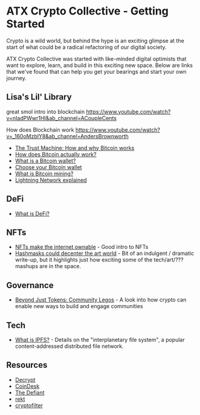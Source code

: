 # ATX Crypto Collective - Getting Started

Crypto is a wild world, but behind the hype is an exciting glimpse at the start of what could be a radical refactoring of our digital society.

ATX Crypto Collective was started with like-minded digital optimists that want to explore, learn, and build in this exciting new space. Below are links that we've found that can help you get your bearings and start your own journey.
## Lisa's Lil' Library
great smol intro into blockchain
https://www.youtube.com/watch?v=nIadPWwr1HI&ab_channel=ACoupleCents

How does Blockchain work
https://www.youtube.com/watch?v=_160oMzblY8&ab_channel=AndersBrownworth



- [The Trust Machine: How and why Bitcoin works](https://youtu.be/ZKwqNgG-Sv4)
- [How does Bitcoin actually work?](https://youtu.be/bBC-nXj3Ng4)
- [What is a Bitcoin wallet?](https://youtu.be/A1Pl5hYHXiI)
- [Choose your Bitcoin wallet](https://bitcoin.org/en/choose-your-wallet)
- [What is Bitcoin mining?](https://youtu.be/BODyqM-V71E)
- [Lightning Network explained](https://youtu.be/9UIOeoBEjmw)

## DeFi

- [What is DeFi?](https://youtu.be/k9HYC0EJU6E)

## NFTs

- [NFTs make the internet ownable](https://variant.mirror.xyz/T8kdtZRIgy_srXB5B06L8vBqFHYlEBcv6ae2zR6Y_eo) - Good intro to NFTs
- [Hashmasks could decenter the art world](https://micahwhite.medium.com/hashmasks-could-decenter-the-art-world-upend-defi-and-trigger-a-dramatic-transfer-of-wealth-65264c7c30b0) - Bit of an indulgent / dramatic write-up, but it highlights just how exciting some of the tech/art/??? mashups are in the space.

## Governance

- [Beyond Just Tokens: Community Legos](https://albiverse.substack.com/p/beyond-just-tokens-community-legos) - A look into how crypto can enable new ways to build and engage communities

## Tech

- [What is IPFS?](https://docs.ipfs.io/concepts/what-is-ipfs/#decentralization) - Details on the "interplanetary file system", a popular content-addressed distributed file network.

## Resources

- [Decrypt](https://decrypt.co/)
- [CoinDesk](https://www.coindesk.com/)
- [The Defiant](https://thedefiant.io/)
- [rekt](https://www.rekt.news/)
- [cryptofilter](https://cryptofilter.xyz/)
